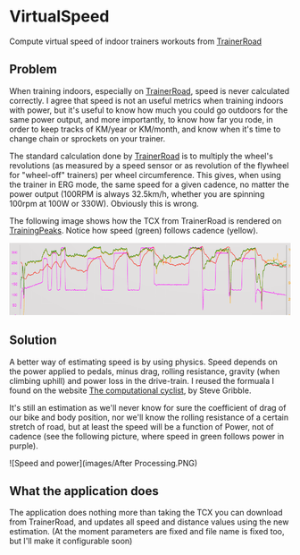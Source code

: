 # VirtualSpeed
Compute virtual speed of indoor trainers workouts from [TrainerRoad][b4825a53]

## Problem

When training indoors, especially on [TrainerRoad][b4825a53], speed is never calculated correctly. I agree that speed is not an useful metrics when training indoors with power, but it's useful to know how much you could go outdoors for the same power output, and more importantly, to know how far you rode, in order to keep tracks of KM/year or KM/month, and know when it's time to change chain or sprockets on your trainer.

The standard calculation done by [TrainerRoad][b4825a53] is to multiply the wheel's revolutions (as measured by a speed sensor or as revolution of the flywheel for "wheel-off" trainers) per wheel circumference. This gives, when using the trainer in ERG mode,  the same speed for a given cadence, no matter the power output (100RPM is always 32.5km/h, whether you are spinning 100rpm at 100W or 330W). Obviously this is wrong.

The following image shows how the TCX from TrainerRoad is rendered on [TrainingPeaks](http://trainingpeaks.com). Notice how speed (green) follows cadence (yellow).

![Speed and cadence](images/before.PNG)

## Solution

A better way of estimating speed is by using physics. Speed depends on the power applied to pedals, minus drag, rolling resistance, gravity (when climbing uphill) and power loss in the drive-train. I reused the formuala I found on the website [The computational cyclist][ba6fa317], by Steve Gribble.

It's still an estimation as we'll never know for sure the coefficient of drag of our bike and body position, nor we'll know the rolling resistance of a certain stretch of road, but at least the speed will be a function of Power, not of cadence (see the following picture, where speed in green follows power in purple).

![Speed and power](images/After Processing.PNG)

## What the application does

The application does nothing more than taking the TCX you can download from TrainerRoad, and updates all speed and distance values using the new estimation. (At the moment parameters are fixed and file name is fixed too, but I'll make it configurable soon)

  [b4825a53]: www.trainerroad.com "TrainerRoad"
  [ba6fa317]: http://www.gribble.org/cycling/power_v_speed.html "The computational cyclist"
